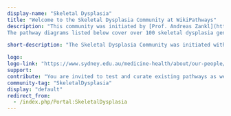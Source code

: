 ```yaml
---
display-name: "Skeletal Dysplasia"
title: "Welcome to the Skeletal Dysplasia Community at WikiPathways"
description: "This community was initiated by [Prof. Andreas Zankl](https://www.sydney.edu.au/medicine-health/about/our-people/academic-staff/andreas-zankl.html) at the University of Sydney. Our goal is to create Wikipathways diagrams for all known skeletal dysplasia genes. Skeletal dysplasias are rare genetic disorders affecting the development and normal function of the skeleton. They are typically caused by genetic variants in a single gene, causing abnormal function of that particular gene. As such, skeletal dysplasias allow us to study the effect of abnormal function of a particular gene on skeletal development. Skeletal dysplasias occur as spontanous mutations in humans, but also in cats, dogs, mice and other animals. In addition, mouse models that carry mutations found in human patients have been created to study the functional consequences of these mutations in more detail. There are 461 different skeletal dysplasias and pathogenic variants in 437 different genes have been identified in 425 of these 461 disorders ([PMID:31633310](https://pubmed.ncbi.nlm.nih.gov/31633310/)). We thus know the genetic basis for over 90% of all skeletal dysplasias. However, we are only beginning to understand what these genes do, how they interact and how mutations in these genes lead to the extreme skeletal phenotypes that we observe in patients with skeletal dysplasias. By curating the world's knowledge about these genes and the disorders they cause, we hope to arrive at a systems level understanding of skeletal biology, seen through the lens of skeletal dysplasias.
The pathway diagrams listed below cover over 100 skeletal dysplasia genes, about 25% of the total number of known skeletal dysplasia genes. Please help us cover the rest!"

short-description: "The Skeletal Dysplasia Community was initiated with the goal to create Wikipathways diagrams for all known skeletal dysplasia genes."

logo: 
logo-link: "https://www.sydney.edu.au/medicine-health/about/our-people/academic-staff/andreas-zankl.html"
support:
contribute: "You are invited to test and curate existing pathways as well as to create new ones. All suggestions and contributions are welcome. Contact Prof. Andreas Zankl (andreas.zankl[AT]sydney.edu.au) if you interested in adding pathways to the Skeletal Dysplasia Portal."
community-tag: "SkeletalDysplasia"
display: "default"
redirect_from:
  - /index.php/Portal:SkeletalDysplasia
---
```

